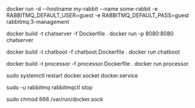 docker run -d --hostname my-rabbit --name some-rabbit -e RABBITMQ_DEFAULT_USER=guest -e RABBITMQ_DEFAULT_PASS=guest rabbitmq:3-management

docker build -t chatserver -f Dockerfile .
docker run -p 8080:8080 chatserver

docker build -t chatboot -f chatboot.Dockerfile .
docker run chatboot

docker build -t processor -f processor.Dockerfile .
docker run processor

sudo systemctl restart docker.socket docker.service

sudo -u rabbitmq rabbitmqctl stop

sudo chmod 666 /var/run/docker.sock
